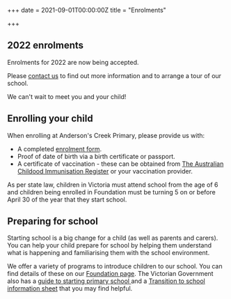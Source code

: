 +++
date = 2021-09-01T00:00:00Z
title = "Enrolments"

+++
## 2022 enrolments

Enrolments for 2022 are now being accepted.

Please [contact us](/our-school/contact-us/ "Contact us") to find out more information and to arrange a tour of our school.

We can't wait to meet you and your child!

## Enrolling your child

When enrolling at Anderson's Creek Primary, please provide us with:

* A completed [enrolment form](https://res.cloudinary.com/andersonscreekps/v1550286448/forms/Student_enrolment_form.pdf "Enrolment form").
* Proof of date of birth via a birth certificate or passport.
* A certificate of vaccination - these can be obtained from [The Australian Childood Immunisation Register](https://www.servicesaustralia.gov.au/individuals/services/medicare/australian-immunisation-register/how-get-immunisation-history-statement "ACIR") or your vaccination provider.

As per state law, children in Victoria must attend school from the age of 6 and children being enrolled in Foundation must be turning 5 on or before April 30 of the year that they start school.

## Preparing for school

Starting school is a big change for a child (as well as parents and carers). You can help your child prepare for school by helping them understand what is happening and familiarising them with the school environment.

We offer a variety of programs to introduce children to our school. You can find details of these on our [Foundation page](/learning/foundation/ "Foundation"). The Victorian Government also has a [guide to starting primary school ](https://www.vic.gov.au/starting-primary-school-guide "Starting primary school guide")and a [Transition to school information sheet](https://www.education.vic.gov.au/Documents/childhood/professionals/learning/translations/English-information-sheet-transition-to-school.pdf "Transition to school information sheet") that you may find helpful.